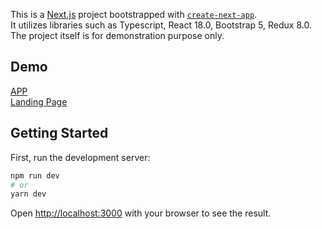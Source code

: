 This is a [Next.js](https://nextjs.org/) project bootstrapped with [`create-next-app`](https://github.com/vercel/next.js/tree/canary/packages/create-next-app).
<br/>
It utilizes libraries such as Typescript, React 18.0, Bootstrap 5, Redux 8.0.
<br/>
The project itself is for demonstration purpose only.

## Demo
[APP](https://friend-finder-junel.vercel.app/)
<br>
[Landing Page](https://friend-finder-junel.vercel.app/landing)

## Getting Started

First, run the development server:

```bash
npm run dev
# or
yarn dev
```

Open [http://localhost:3000](http://localhost:3000) with your browser to see the result.
